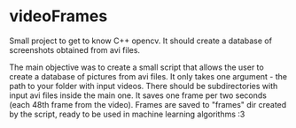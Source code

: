 # videoFrames
Small project to get to know C++ opencv. It should create a database of screenshots obtained from avi files.

The main objective was to create a small script that allows the user to create a database of pictures from avi files.
It only takes one argument - the path to your folder with input videos.
There should be subdirectories with input avi files inside the main one. It saves one frame per two seconds (each 48th frame from the video).
Frames are saved to "frames" dir created by the script, ready to be used in machine learning algorithms :3

